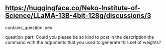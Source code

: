 ## https://huggingface.co/Neko-Institute-of-Science/LLaMA-13B-4bit-128g/discussions/3

contains_question: yes

question_part:  Could you please be so kind to post in the description the command with the arguments that you used to generate this set of weights?